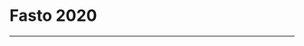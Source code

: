# Fasto 2020

-----------------------------------------------------------------------------------------
